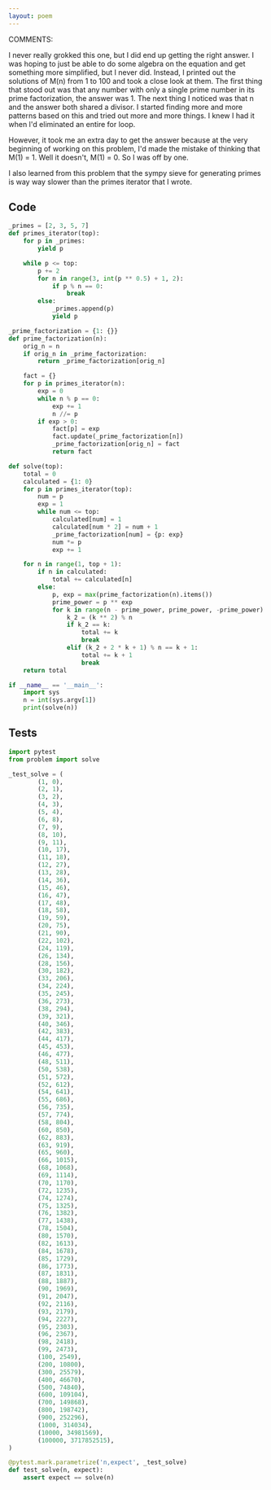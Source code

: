```yaml
---
layout: poem
---
```


COMMENTS:

I never really grokked this one, but I did end up getting the right answer.  I
was hoping to just be able to do some algebra on the equation and get something
more simplified, but I never did.  Instead, I printed out the solutions of M(n)
from 1 to 100 and took a close look at them.  The first thing that stood out
was that any number with only a single prime number in its prime factorization,
the answer was 1.  The next thing I noticed was that n and the answer both
shared a divisor.  I started finding more and more patterns based on this and
tried out more and more things.  I knew I had it when I'd eliminated an entire
for loop.

However, it took me an extra day to get the answer because at the very
beginning of working on this problem, I'd made the mistake of thinking that
M(1) = 1.  Well it doesn't, M(1) = 0.  So I was off by one.

I also learned from this problem that the sympy sieve for generating primes is
way way slower than the primes iterator that I wrote.

## Code

```python
_primes = [2, 3, 5, 7]
def primes_iterator(top):
    for p in _primes:
        yield p

    while p <= top:
        p += 2
        for n in range(3, int(p ** 0.5) + 1, 2):
            if p % n == 0:
                break
        else:
            _primes.append(p)
            yield p

_prime_factorization = {1: {}}
def prime_factorization(n):
    orig_n = n
    if orig_n in _prime_factorization:
        return _prime_factorization[orig_n]

    fact = {}
    for p in primes_iterator(n):
        exp = 0
        while n % p == 0:
            exp += 1
            n //= p
        if exp > 0:
            fact[p] = exp
            fact.update(_prime_factorization[n])
            _prime_factorization[orig_n] = fact
            return fact

def solve(top):
    total = 0
    calculated = {1: 0}
    for p in primes_iterator(top):
        num = p
        exp = 1
        while num <= top:
            calculated[num] = 1
            calculated[num * 2] = num + 1
            _prime_factorization[num] = {p: exp}
            num *= p
            exp += 1

    for n in range(1, top + 1):
        if n in calculated:
            total += calculated[n]
        else:
            p, exp = max(prime_factorization(n).items())
            prime_power = p ** exp
            for k in range(n - prime_power, prime_power, -prime_power):
                k_2 = (k ** 2) % n
                if k_2 == k:
                    total += k
                    break
                elif (k_2 + 2 * k + 1) % n == k + 1:
                    total += k + 1
                    break
    return total

if __name__ == '__main__':
    import sys
    n = int(sys.argv[1])
    print(solve(n))
```

## Tests

```python
import pytest
from problem import solve

_test_solve = (
        (1, 0),
        (2, 1),
        (3, 2),
        (4, 3),
        (5, 4),
        (6, 8),
        (7, 9),
        (8, 10),
        (9, 11),
        (10, 17),
        (11, 18),
        (12, 27),
        (13, 28),
        (14, 36),
        (15, 46),
        (16, 47),
        (17, 48),
        (18, 58),
        (19, 59),
        (20, 75),
        (21, 90),
        (22, 102),
        (24, 119),
        (26, 134),
        (28, 156),
        (30, 182),
        (33, 206),
        (34, 224),
        (35, 245),
        (36, 273),
        (38, 294),
        (39, 321),
        (40, 346),
        (42, 383),
        (44, 417),
        (45, 453),
        (46, 477),
        (48, 511),
        (50, 538),
        (51, 572),
        (52, 612),
        (54, 641),
        (55, 686),
        (56, 735),
        (57, 774),
        (58, 804),
        (60, 850),
        (62, 883),
        (63, 919),
        (65, 960),
        (66, 1015),
        (68, 1068),
        (69, 1114),
        (70, 1170),
        (72, 1235),
        (74, 1274),
        (75, 1325),
        (76, 1382),
        (77, 1438),
        (78, 1504),
        (80, 1570),
        (82, 1613),
        (84, 1678),
        (85, 1729),
        (86, 1773),
        (87, 1831),
        (88, 1887),
        (90, 1969),
        (91, 2047),
        (92, 2116),
        (93, 2179),
        (94, 2227),
        (95, 2303),
        (96, 2367),
        (98, 2418),
        (99, 2473),
        (100, 2549),
        (200, 10800),
        (300, 25579),
        (400, 46670),
        (500, 74840),
        (600, 109104),
        (700, 149868),
        (800, 198742),
        (900, 252296),
        (1000, 314034),
        (10000, 34981569),
        (100000, 3717852515),
)

@pytest.mark.parametrize('n,expect', _test_solve)
def test_solve(n, expect):
    assert expect == solve(n)
```
